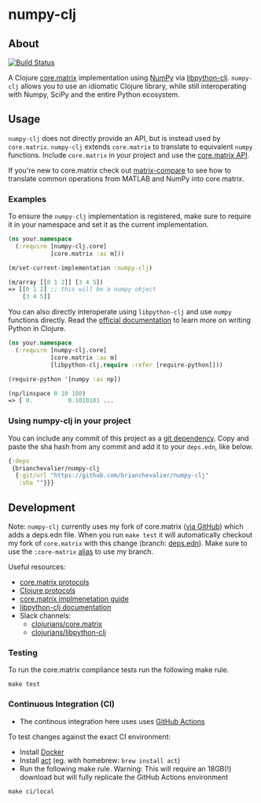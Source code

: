 # numpy-clj

## About

[![Build Status](https://github.com/brianchevalier/numpy-clj/workflows/Clojure%20CI/badge.svg)](https://github.com/BrianChevalier/numpy-clj/actions?query=workflow%3A%22Clojure+CI%22)

A Clojure [core.matrix](https://github.com/mikera/core.matrix) implementation using [NumPy](https://github.com/numpy/numpy) via [libpython-clj](https://github.com/clj-python/libpython-clj). `numpy-clj` allows you to use an idiomatic Clojure library, while still interoperating with Numpy, SciPy and the entire Python ecosystem.

## Usage

`numpy-clj` does not directly provide an API, but is instead used by `core.matrix`. `numpy-clj` extends `core.matrix` to translate to equivalent `numpy` functions. Include `core.matrix` in your project and use the [core.matrix API](https://cljdoc.org/d/net.mikera/core.matrix/0.62.0/api/clojure.core.matrix).

If you're new to core.matrix check out [matrix-compare](https://brianchevalier.github.io/matrix-compare/) to see how to translate common operations from MATLAB and NumPy into core.matrix.

### Examples
To ensure the `numpy-clj` implementation is registered, make sure to require it in your namespace and set it as the current implementation.
```clojure
(ns your.namespace
  (:require [numpy-clj.core]
            [core.matrix :as m]))

(m/set-current-implementation :numpy-clj)

(m/array [[0 1 2]] [3 4 5])
=> [[0 1 2] ;; this will be a numpy object
    [3 4 5]]
```

You can also directly interoperate using `libpython-clj` and use `numpy` functions directly. Read the [official documentation](https://clj-python.github.io/libpython-clj/Usage.html) to learn more on writing Python in Clojure.

```clojure
(ns your.namespace
  (:require [numpy-clj.core]
            [core.matrix :as m]
            [libpython-clj.require :refer [require-python]]))

(require-python '[numpy :as np])

(np/linspace 0 10 100)
=> [ 0.          0.1010101 ...
```

### Using numpy-clj in your project
You can include any commit of this project as a [git dependency](https://clojure.org/guides/deps_and_cli#_using_git_libraries). Copy and paste the sha hash from any commit and add it to your `deps.edn`, like below.

```clojure
{:deps
 {brianchevalier/numpy-clj
  {:git/url "https://github.com/brianchevalier/numpy-clj"
   :sha ""}}}
```

## Development

Note: `numpy-clj` currently uses my fork of core.matrix ([via GitHub](https://clojure.org/guides/deps_and_cli#_using_git_libraries)) which adds a deps.edn file. When you run `make test` it will automatically checkout my fork of `core.matrix` with this change (branch: [deps.edn](https://github.com/BrianChevalier/core.matrix/tree/deps.edn)). Make sure to use the `:core-matrix` [alias](https://clojure.org/reference/deps_and_cli#_aliases) to use my branch.

Useful resources:
* [core.matrix protocols](https://cljdoc.org/d/net.mikera/core.matrix/0.62.0/api/clojure.core.matrix.protocols)
* [Clojure protocols](https://clojure.org/reference/protocols)
* [core.matrix implmenetation guide](https://github.com/mikera/core.matrix/wiki/Implementation-Guide)
* [libpython-clj documentation](https://clj-python.github.io/libpython-clj/libpython-clj.python.html)
* Slack channels:
    * [clojurians/core.matrix](https://clojurians.slack.com/archives/C0533TY12)
    * [clojurians/libpython-clj](https://clojurians.slack.com/archives/CLR5FD4ET)

### Testing
To run the core.matrix compliance tests run the following make rule.

```
make test
```

### Continuous Integration (CI)
* The continous integration here uses uses [GitHub Actions](https://github.com/features/actions)

To test changes against the exact CI environment:
* Install [Docker](https://docs.docker.com/get-docker/)
* Install [act](https://github.com/nektos/act) (eg. with homebrew: `brew install act`)
* Run the following make rule. Warning: This will require an 18GB(!) download but will fully replicate the GitHub Actions environment

```
make ci/local
```